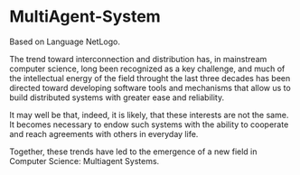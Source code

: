 # MultiAgent-System
Based on Language NetLogo.

The trend toward interconnection and distribution has, in mainstream computer science, 
long been recognized as a key challenge, and much of the intellectual energy of the field
throught the last three decades has been directed toward developing software tools and
mechanisms that allow us to build distributed systems with greater ease and reliability.

It may well be that, indeed, it is likely, that these interests are not the same. It becomes 
necessary to endow such systems with the ability to cooperate and reach agreements with
others in everyday life.

Together, these trends have led to the emergence of a new field in Computer Science: Multiagent Systems.
